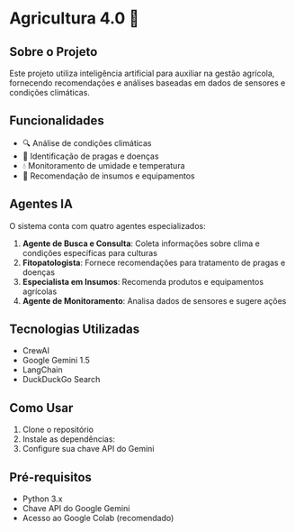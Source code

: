 # Agricultura 4.0 🌱

## Sobre o Projeto
Este projeto utiliza inteligência artificial para auxiliar na gestão agrícola, fornecendo recomendações e análises baseadas em dados de sensores e condições climáticas.

## Funcionalidades
- 🔍 Análise de condições climáticas
- 🦠 Identificação de pragas e doenças
- 💧 Monitoramento de umidade e temperatura
- 🚜 Recomendação de insumos e equipamentos

## Agentes IA
O sistema conta com quatro agentes especializados:
1. **Agente de Busca e Consulta**: Coleta informações sobre clima e condições específicas para culturas
2. **Fitopatologista**: Fornece recomendações para tratamento de pragas e doenças
3. **Especialista em Insumos**: Recomenda produtos e equipamentos agrícolas
4. **Agente de Monitoramento**: Analisa dados de sensores e sugere ações

## Tecnologias Utilizadas
- CrewAI
- Google Gemini 1.5
- LangChain
- DuckDuckGo Search

## Como Usar
1. Clone o repositório
2. Instale as dependências:
3. Configure sua chave API do Gemini

## Pré-requisitos
- Python 3.x
- Chave API do Google Gemini
- Acesso ao Google Colab (recomendado)
